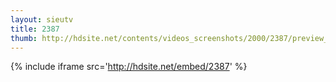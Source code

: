 ```yaml
---
layout: sieutv
title: 2387
thumb: http://hdsite.net/contents/videos_screenshots/2000/2387/preview_360p.mp4.jpg
---
```

{% include iframe src='http://hdsite.net/embed/2387' %}
 
